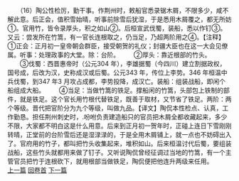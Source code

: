 　　（16）陶公性检厉，勤干事。作荆州时，敕船官悉录锯木屑，不限多少，咸不解此意。后正会，值积雪始晴，听事前除雪后犹湿，于是悉用木屑覆之，都无所妨①。官用竹，皆令录厚头，积之如山②。后桓宣武伐蜀，装船，悉以作钉③。又云：尝发所在竹篙，有一官长连根取之，仍当足，乃超两阶用之④。【注释】①正会：正月初一皇帝朝会群臣，接受朝贺的礼仪；封疆大臣也在这一大会见僚属。听事：处理政事的大堂。除：台阶。
　　②厚头：靠近根部的竹头。
　　③伐蜀：西晋惠帝时（公元304 年），李雄据蜀（今四川）建立割据政权，国号成，后改为汉，史称成汉或后蜀。公元343 年，传位上李势。346 年桓温中兵伐蜀，到347 年3 月攻占成都，李势投降，成汉亡。装船：组装战船，即闲个船组成大船。
　　④当足：当做竹篙的铁足。撑船闲的竹篙，头部包上铁制的部件，就是铁足。这个官长用竹根代替铁足，既善于取材，又节省了铁足。两阶：两个等级。晋代把官阶分为九个等级，叫做九品。【译文】陶侃本性检点、认真，工作勤恳。担任荆州刺史时，.吩咐负责建造船只的官员把木屑全都收藏起来，多少不限，大家都不明白这是什么用意。后来到正月初一贺年时，正碰上连日下雪刚刚转晴，正堂前的台阶雪后还是湿渌渌的，于是全用木屑铺上，就一点也不妨碍出入了。官府用的竹子，都叫把竹头收集起来，堆积如山。后来桓温讨代后蜀，要组装战船，这些竹头就都用来做了钉子。又听说陶侃曾经征调过当地的竹篙，有一个主管官员把竹于连根砍下，就用根部当做铁足，陶侃便把他连升两级来任用。
<br>[上一篇](03_15) [回卷首](03_00) [下一篇](03_17)
